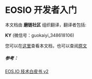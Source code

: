 # EOSIO 开发者入门

本文档由 **磨链社区** 组织翻译，翻译者包括: 

**KY** (微信号：guokaiyi_348618106)

您可以在[这里](https://eosdevelopers.gitbook.io/developers)查看本文档，也可以查阅[原文](https://developers.eos.io)

##### 参考：

[EOS.IO 技术白皮书 v2](https://github.com/EOSLaoMao/Documentation/blob/master/zh-CN/TechnicalWhitePaper-v2.md)
